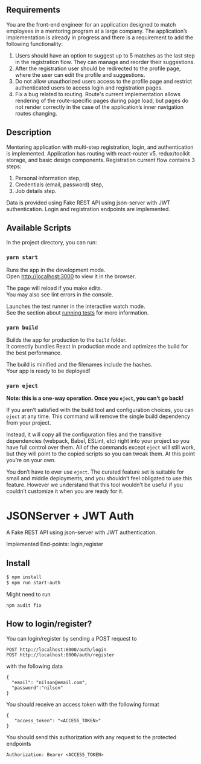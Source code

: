 ## Requirements
You are the front-end engineer for an application designed to match employees in a mentoring program at a large company.
The application’s implementation is already in progress and there is a requirement to add the following functionality:

1. Users should have an option to suggest up to 5 matches as the last step in the registration flow. They can manage and reorder their suggestions.
2. After the registration user should be redirected to the profile page, where the user can edit the profile and suggestions.
3. Do not allow unauthorized users access to the profile page and restrict authenticated users to access login and registration pages.
4. Fix a bug related to routing. Route's current implementation allows rendering of the route-specific pages during page load, but pages do not render correctly in the case of the application’s inner navigation routes changing.

## Description
Mentoring application with multi-step registration, login, and authentication is implemented.
Application has routing with react-router v5, redux/toolkit storage, and basic design components.
Registration current flow contains 3 steps:

1. Personal information step,
2. Credentials (email, password) step,
3. Job details step.

Data is provided using Fake REST API using json-server with JWT authentication. Login and registration endpoints are implemented.


## Available Scripts

In the project directory, you can run:

### `yarn start`

Runs the app in the development mode.\
Open [http://localhost:3000](http://localhost:3000) to view it in the browser.

The page will reload if you make edits.\
You may also see lint errors in the console.

Launches the test runner in the interactive watch mode.\
See the section about [running tests](https://facebook.github.io/create-react-app/docs/running-tests) for more information.

### `yarn build`

Builds the app for production to the `build` folder.\
It correctly bundles React in production mode and optimizes the build for the best performance.

The build is minified and the filenames include the hashes.\
Your app is ready to be deployed!

### `yarn eject`

**Note: this is a one-way operation. Once you `eject`, you can’t go back!**

If you aren’t satisfied with the build tool and configuration choices, you can `eject` at any time. This command will remove the single build dependency from your project.

Instead, it will copy all the configuration files and the transitive dependencies (webpack, Babel, ESLint, etc) right into your project so you have full control over them. All of the commands except `eject` will still work, but they will point to the copied scripts so you can tweak them. At this point you’re on your own.

You don’t have to ever use `eject`. The curated feature set is suitable for small and middle deployments, and you shouldn’t feel obligated to use this feature. However we understand that this tool wouldn’t be useful if you couldn’t customize it when you are ready for it.

# JSONServer + JWT Auth

A Fake REST API using json-server with JWT authentication.

Implemented End-points: login,register

## Install

```bash
$ npm install
$ npm run start-auth
```

Might need to run
```
npm audit fix
```

## How to login/register?

You can login/register by sending a POST request to

```
POST http://localhost:8000/auth/login
POST http://localhost:8000/auth/register
```
with the following data

```
{
  "email": "nilson@email.com",
  "password":"nilson"
}
```

You should receive an access token with the following format

```
{
   "access_token": "<ACCESS_TOKEN>"
}
```


You should send this authorization with any request to the protected endpoints

```
Authorization: Bearer <ACCESS_TOKEN>
```
